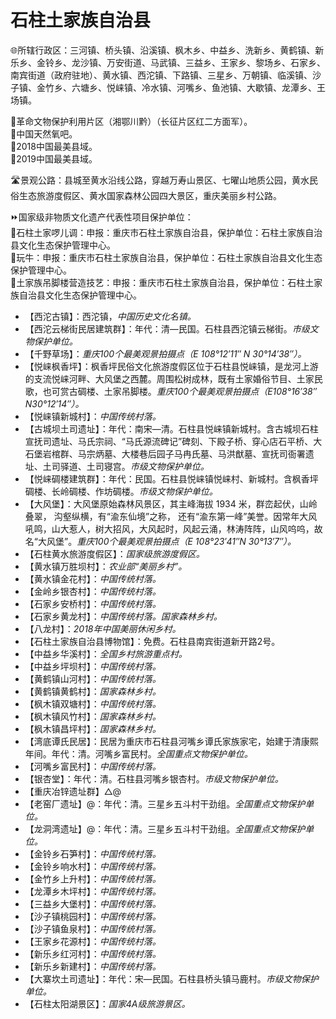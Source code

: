 # 石柱土家族自治县  
🌐所辖行政区：三河镇、桥头镇、沿溪镇、枫木乡、中益乡、洗新乡、黄鹤镇、新乐乡、金铃乡、龙沙镇、万安街道、马武镇、三益乡、王家乡、黎场乡、石家乡、南宾街道（政府驻地）、黄水镇、西沱镇、下路镇、三星乡、万朝镇、临溪镇、沙子镇、金竹乡、六塘乡、悦崃镇、冷水镇、河嘴乡、鱼池镇、大歇镇、龙潭乡、王场镇。  
  
🚩革命文物保护利用片区（湘鄂川黔）（长征片区红二方面军）。  
🚩中国天然氧吧。  
🏅2018中国最美县域。  
🏅2019中国最美县域。  
  
🛣️景观公路：县城至黄水沿线公路，穿越万寿山景区、七曜山地质公园，黄水民俗生态旅游度假区、黄水国家森林公园四大景区，重庆美丽乡村公路。  
  
⏩国家级非物质文化遗产代表性项目保护单位：  
🔸石柱土家啰儿调：申报：重庆市石柱土家族自治县，保护单位：石柱土家族自治县文化生态保护管理中心。  
🔸玩牛：申报：重庆市石柱土家族自治县，保护单位：石柱土家族自治县文化生态保护管理中心。  
🔸土家族吊脚楼营造技艺：申报：重庆市石柱土家族自治县，保护单位：石柱土家族自治县文化生态保护管理中心。  
  
* 【西沱古镇】：西沱镇，*中国历史文化名镇。*
* 【西沱云梯街民居建筑群】：年代：清—民国。石柱县西沱镇云梯街。*市级文物保护单位。*  
* 【千野草场】：*重庆100个最美观景拍摄点（E 108°12′11″ N 30°14′38″）。*
* 【悦崃枫香坪】：枫香坪民俗文化旅游度假区位于石柱县悦崃镇，是龙河上游的支流悦崃河畔、大风堡之西麓。周围松树成林，既有土家婚俗节目、土家民歌，也可赏古碉楼、土家吊脚楼。*重庆100个最美观景拍摄点（E108°16′38″ N30°12′14″）。*
* 【悦崃镇新城村】：*中国传统村落。*
* 【古城坝土司遗址】：年代：南宋—清。石柱县悦崃镇新城村。含古城坝石柱宣抚司遗址、马氏宗祠、“马氏源流碑记”碑刻、下殿子桥、穿心店石平桥、大石堡岩棺群、马宗炳墓、大楼巷后园子马冉氏墓、马洪猷墓、宣抚司衙署遗址、土司驿道、土司寝宫。*市级文物保护单位。* 
* 【悦崃碉楼建筑群】：年代：民国。石柱县悦崃镇悦崃村、新城村。含枫香坪碉楼、长岭碉楼、作坊碉楼。*市级文物保护单位。*   
* 【大风堡】：大风堡原始森林风景区，其主峰海拔 1934 米，群峦起伏，山岭叠翠， 沟壑纵横，有“渝东仙境”之称， 还有“渝东第一峰”美誉。因常年大风吼鸣，山大惹人，树大招风，大风起时，风起云涌，林涛阵阵，山风呜呜，故名“大风堡”。*重庆100个最美观景拍摄点（E 108°23′41″N 30°13′7″）。*
* 【石柱黄水旅游度假区】：*国家级旅游度假区。*     
* 【黄水镇万胜坝村】：*农业部“美丽乡村”。*
* 【黄水镇金花村】：*中国传统村落。*
* 【金岭乡银杏村】：*中国传统村落。*
* 【石家乡安桥村】：*中国传统村落。*  
* 【石家乡黄龙村】：*中国传统村落。国家森林乡村。*
* 【八龙村】：*2018年中国美丽休闲乡村。*
* 【石柱土家族自治县博物馆】：免费。石柱县南宾街道新开路2号。
* 【中益乡华溪村】：*全国乡村旅游重点村。*
* 【中益乡坪坝村】：*中国传统村落。*
* 【黄鹤镇山河村】：*中国传统村落。*  
* 【黄鹤镇黄鹤村】：*国家森林乡村。*
* 【枫木镇双塘村】：*中国传统村落。*  
* 【枫木镇风竹村】：*国家森林乡村。*
* 【枫木镇昌坪村】：*国家森林乡村。*
* 【湾底谭氏民居】：民居为重庆市石柱县河嘴乡谭氏家族家宅，始建于清康熙年间。年代：清。河嘴乡富民村。*全国重点文物保护单位。*
* 【河嘴乡富民村】：*中国传统村落。*
* 【银杏堂】：年代：清。石柱县河嘴乡银杏村。*市级文物保护单位。*  
* 【重庆冶锌遗址群】△@
* 【老窑厂遗址】@：年代：清。三星乡五斗村干劲组。*全国重点文物保护单位。*
* 【龙洞湾遗址】@：年代：清。三星乡五斗村干劲组。*全国重点文物保护单位。*  
* 【金铃乡石笋村】：*中国传统村落。*
* 【金铃乡响水村】：*中国传统村落。*  
* 【金竹乡上升村】：*中国传统村落。*  
* 【龙潭乡木坪村】：*中国传统村落。*  
* 【三益乡大堡村】：*中国传统村落。*  
* 【沙子镇桃园村】：*中国传统村落。*  
* 【沙子镇鱼泉村】：*中国传统村落。*  
* 【王家乡花源村】：*中国传统村落。*  
* 【新乐乡红河村】：*中国传统村落。*  
* 【新乐乡新建村】：*中国传统村落。*    
* 【大寨坎土司遗址】：年代：宋—民国。石柱县桥头镇马鹿村。*市级文物保护单位。*   
* 【石柱太阳湖景区】：*国家4A级旅游景区。* 